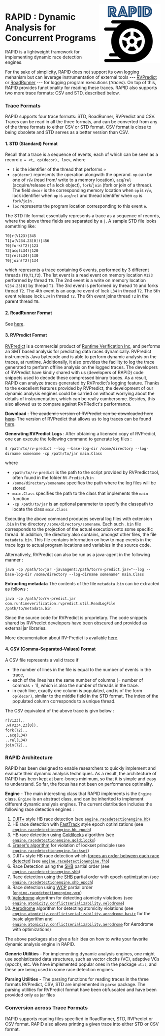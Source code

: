 <a href="url"><img src="rapid.png" align="right" width="200" ></a>

# RAPID : Dynamic Analysis for Concurrent Programs

RAPID is a lightweight framework for implementing dynamic race detection engines.

For the sake of simplicity, RAPID does not support its own logging mehanism but can leverage instrumentation of external tools ---  [RVPredict][2] or [RoadRunner][12] --- for logging program executions (_traces_). 
On top of this, RAPID provides functionality for reading these traces. RAPID also supports two more trace formats: CSV and STD, described below.

### Trace Formats

RAPID supports four trace formats: STD, RoadRunner, RVPredict and CSV. Traces can be read in all the three formats, and can be converted from any of the three formats to either CSV or STD format. CSV format is close to being obsolete and STD serves as a better version than CSV.

#### 1. STD (Standard) Format

Recall that a trace is a sequence of events, each of which can be seen as a record `e = <t, op(decor), loc>`, where 
* `t` is the identifier of the thread that performs `e`
* `op(decor)` represents the operation alongwith the operand. `op` can be one of `r`/`w` (read from/ write to a memory location), `acq`/`rel` (acquire/release of a lock object), `fork`/`join` (fork or join of a thread). The field `decor` is the corresponding memory location when `op` is `r`/`w`, lock identifier when `op` is `acq`/`rel` and thread identifer when `op` is `fork`/`join` .
* `loc` represents the program location corresponding to this event `e`.

The STD file format essentially represents a trace as a sequence of records, where the above three fields are separated by a `|`. A sample STD file looks something like:
```
T0|r(V123)|345
T1|w(V234.23[0])|456
T0|fork(T2)|123
T2|acq(L34)|120
T2|rel(L34)|130
T0|join(T2)|134

```
which represents a trace containing 6 events, performed by 3 different threads (`T0`,`T1`,`T2`). The 1st event is a read event on memory location `V123` performed by thread `T0`. The 2nd event is a write on memory location `V234.23[0]` by thread `T1`.
The 3rd event is performed by thread `T0` and forks thread `T2`.
The 4th event is an acquire event of lock `L34` in thread `T2`.
The 5th event release lock `L34` in thread `T2`.
The 6th event joins thread `T2` in the parent thread `T0`.


#### 2. RoadRunner Format

See [here](notes/Generate_RoadRunner_traces.md).


#### 3. RVPredict Format
[RVPredict][2] is a commercial product of [Runtime Verification Inc][3], and performs an SMT based analysis for predicting data races dynamically. RVPredict instruments Java bytecode and is able to perform dynamic analysis on the traces, at runtime. Additionally, it also provides the facility to log the trace generated to perform offline analysis on the logged traces. The developers of RVPredict have kindly shared with us (developers of RAPID) code snippets used to decode these compressed binary traces. As a result,
RAPID can analyze traces generated by RVPredict’s logging feature.
Thanks to the execellent features provided by RVPredict, the development of our dynamic analysis engines could be carried on without worrying about the details of instrumentation, which can be really cumbersome. Besides, this also allowed us to compare against RVPRedict's performance.

**Download** : 
~~The academic version of RVPredict can be downloaded here [here](https://runtimeverification.com/predict/download/?v=1.8.4).~~
The version of RVPredict that allows us to log traces can be found [here](https://uofi.box.com/v/rvpredict).

**Generating RVPredict Logs** : After obtaining a licensed copy of RVPredict, one can execute the following command to generate log files :

```
$ /path/to/rv-predict --log --base-log-dir /some/directory --log-dirname somename -cp /path/to/jar main.Class
```
where 
* `/path/to/rv-predict` is the path to the script provided by RVPredict tool, often found in the folder `RV-Predict/bin`
* `/some/directory/somename` specifies the path where the log files will be stored
* `main.Class` specifies the path to the class that implements the `main` function
* `-cp /path/to/jar` is an optional parameter to specify the classpath to locate the class `main.Class`

Executing the above command produces several log files with extension `.bin` in the directory `/some/directory/somename`. Each such `.bin` file corresponds to the projection of the actual execution onto some specific thread. In addition, the directory also contains, amongst other files, the file `metadata.bin`. This file contains information on how to map events in the trace logs to actual program locations and variables in the source code.

Alternatively, RVPredict can also be run as a java-agent in the following manner :
```
java -cp /path/to/jar -javaagent:/path/to/rv-predict.jar="--log --base-log-dir /some/directory --log-dirname somename" main.Class
```

**Extracting metadata**
The contents of the file `metadata.bin` can be extracted as follows :
```
java -cp /path/to/rv-predict.jar com.runtimeverification.rvpredict.util.ReadLogFile /path/to/metadata.bin
```

Since the source code for RVPredict is proprietary. The code snippets shared by RVPredict developers have been obscured and provided as external jar libraries.

More documentation about RV-Predict is available [here][4].



#### 4. CSV (Comma-Separated-Values) Format

A CSV file represents a valid trace if
* the number of lines in the file is equal to the number of events in the trace,
* each of the lines has the same number of columns (= number of commas + 1), which is also the number of threads in the trace.
* in each line, exactly one column is populated, and is of the form `op(decor)`, similar to the middle field in the STD format. The index of the populated column corresponds to a unique thread.

The CSV equivalent of the above trace is givn below :
```
r(V123),,
,w(V234.23[0]),
fork(T2),,
,,acq(L34)
..rel(L34)
join(T2),,
```

### RAPID Architecture

RAPID has been designed to enable researchers to quickly implement and evaluate their dynamic analysis techniques. As a result, the architecture of RAPID has been kept at bare-bones minimum, so that it is simple and easy to understand.
So far, the focus has not been on performance optimality.

**Engine** - The main interesting class that RAPID implements is the `Engine` class.
`Engine` is an abstract class, and can be inherited to implement different dynamic analysis engines. 
The current distribution includes the following race detection engines :
1. [DJIT+][5] style HB race detection (see [`engine.racedetectionengine.hb`](src/engine/racedetectionengine/hb))
2. HB race detection with [FastTrack][6] style epoch optimizations (see [`engine.racedetectionengine.hb_epoch`](src/engine/racedetectionengine/hb_epoch))
3. HB race detection using [Goldilocks][7] algorithm (see [`engine.racedetectionengine.goldilocks`](src/engine/racedetectionengine/goldilocks))
4. [Eraser's algorithm][8] for violation of lockset principle (see [`engine.racedetectionengine.lockset`](src/engine/racedetectionengine/lockset))
5. DJIT+ style HB race detection which [forces an order between each race detected][9] (see [`engine.racedetectionengine.fhb`](src/engine/racedetectionengine/fhb)) 
6. Race Detection using the [SHB][9] partial order (see [`engine.racedetectionengine.shb`](src/engine/racedetectionengine/shb))
7. Race detection using the [SHB][9] partial order with epoch optimization (see [`engine.racedetectionengine.shb_epoch`](src/engine/racedetectionengine/shb_epoch))
8. Race detection using [WCP][1] partial order ([`engine.racedetectionengine.wcp`](src/engine/racedetectionengine/wcp))
9. [Velodrome][10] algorithm for detecting atomicity violations (see [`engine.atomicity.conflictserializability.velodrome`](src/engine/atomicity/conflictserializability/velodome))
10. [Aerodrome][11] algorithm for detecting atomicity violations (see [`engine.atomicity.conflictserializability.aerodrome_basic`](src/engine/atomicity/conflictserializability/aerodrome_basic) for the basic algorithm and [`engine.atomicity.conflictserializability.aerodrome`](src/engine/atomicity/conflictserializability/aerodrome/) for Aerodrome with optimizations)

The above packages also give a fair idea on how to write your favorite dynamic analysis engine in RAPID.

**Generic Utilities** - For implementing dynamic analysis engines, one might use sophisticated data structures, such as vector clocks (VC), adaptive VCs (_epoch_), etc. We have implemented popular ones in the package `util`, and these are being used in some race detection engines.

**Parsing Utilities** - The parsing functions for reading traces in the three formats RVPredict, CSV, STD are implemented in `parse` package. The parsing utilities for RVPredict format have been obfuscated and have been provided only as jar files

### Conversion across Trace Formats

RAPID supports reading files specified in RoadRunner, STD, RVPredict or CSV format. RAPID also allows printing a given trace into either STD or CSV format.

[1]: https://dl.acm.org/citation.cfm?id=3062374
[2]: https://runtimeverification.com/predict/
[3]: https://runtimeverification.com/
[4]: https://runtimeverification.com/predict/1.8.3/docs/
[5]: https://dl.acm.org/citation.cfm?id=781529
[6]: https://dl.acm.org/citation.cfm?id=1542490
[7]: https://dl.acm.org/citation.cfm?id=1250762
[8]: https://dl.acm.org/citation.cfm?id=265927
[9]: https://dl.acm.org/citation.cfm?id=3276515
[10]: https://dl.acm.org/citation.cfm?id=1375618
[11]: http://umathur3.web.engr.illinois.edu/papers/aerodrome-asplos20.pdf
[12]: https://github.com/stephenfreund/RoadRunner/
